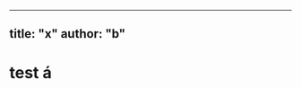 [//]: <title> (This is also a comment.)
[//]: <author> (This is also a comment.)
[//]: image: (This is also a comment.)

---
title: "x"
author: "b"
---

# test á
